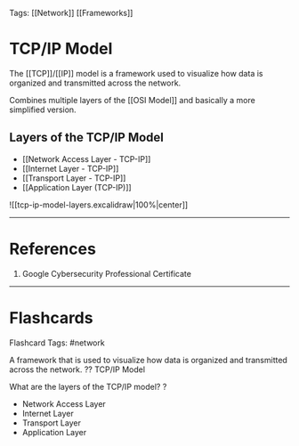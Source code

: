 Tags: [[Network]] [[Frameworks]]
# TCP/IP Model

The [[TCP]]/[[IP]] model is a framework used to visualize how data is organized and transmitted across the network.

Combines multiple layers of the [[OSI Model]] and basically a more simplified version.

## Layers of the TCP/IP Model
- [[Network Access Layer - TCP-IP]]
- [[Internet Layer - TCP-IP]]
- [[Transport Layer - TCP-IP]]
- [[Application Layer (TCP-IP)]]

![[tcp-ip-model-layers.excalidraw|100%|center]]

---
# References

1. Google Cybersecurity Professional Certificate

---
# Flashcards

Flashcard Tags: #network 

A framework that is used to visualize how data is organized and transmitted across the network.
??
TCP/IP Model

What are the layers of the TCP/IP model?
?
- Network Access Layer
- Internet Layer
- Transport Layer
- Application Layer